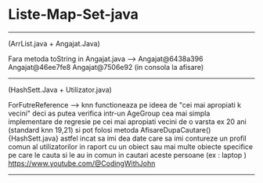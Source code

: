 # Liste-Map-Set-java
------------------------------------------------------------------------------------------------------------------------
(ArrList.java + Angajat.Java)

Fara metoda toString in Angajat.java --> Angajat@6438a396 Angajat@46ee7fe8 Angajat@7506e92 (in consola la afisare)

------------------------------------------------------------------------------------------------------------------------
(HashSett.Java + Utilizator.java)

ForFutreReference --> knn functioneaza pe ideea de "cei mai apropiati k vecini" deci as putea verifica intr-un AgeGroup cea mai simpla implementare de regresie pe cei mai apropiati vecini de o varsta ex 20 ani (standard knn 19,21) si pot folosi metoda AfisareDupaCautare() {HashSett.java} astfel incat sa imi dea date care sa imi contureze un profil comun al utilizatorilor in raport cu un obiect sau mai multe obiecte specifice pe care le cauta si le au in comun in cautari aceste persoane
(ex : laptop )
https://www.youtube.com/@CodingWithJohn

------------------------------------------------------------------------------------------------------------------------
